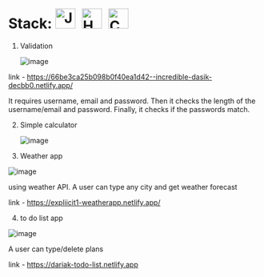 <h1>Stack: <img src="https://cdn.jsdelivr.net/gh/devicons/devicon@latest/icons/javascript/javascript-original.svg" title="JavaScript" alt="JavaScript" width="40" height="40"/>&nbsp;
  <img src="https://cdn.jsdelivr.net/gh/devicons/devicon@latest/icons/html5/html5-original-wordmark.svg" title="HTML5" alt="HTML" width="40" height="40"/>&nbsp;
  <img src="https://cdn.jsdelivr.net/gh/devicons/devicon@latest/icons/css3/css3-original-wordmark.svg" title="CSS3" alt="CSS" width="40" height="40"/>&nbsp; </h1>

1) Validation
   
	![image](https://github.com/dariiakurilenko/learning-projects/assets/113102018/9314ffd8-2ada-4749-b1d0-d9704f880b0f)

link - https://66be3ca25b098b0f40ea1d42--incredible-dasik-decbb0.netlify.app/

It requires username, email and password. Then it checks the length of the username/email and password. Finally, it checks if the passwords match.

2) Simple calculator
   
	![image](https://github.com/dariiakurilenko/learning-projects/assets/113102018/7a431fd0-fb07-4969-893b-43306a8b0017)


3) Weather app

![image](https://github.com/user-attachments/assets/79cd57d9-ba82-4b17-adf4-bc9653ab1f4a)


using weather API. A user can type any city and get weather forecast

link - https://expliicit1-weatherapp.netlify.app/



4) to do list app

![image](https://github.com/user-attachments/assets/ee306f22-b2b5-4235-aa5d-ff1d9f92791f)

A user can type/delete plans

link - https://dariak-todo-list.netlify.app

